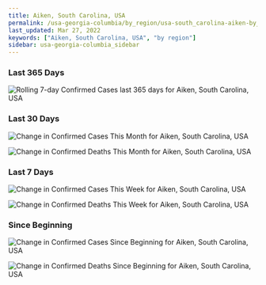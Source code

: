 ```yaml
---
title: Aiken, South Carolina, USA
permalink: /usa-georgia-columbia/by_region/usa-south_carolina-aiken-by_region.html
last_updated: Mar 27, 2022
keywords: ["Aiken, South Carolina, USA", "by region"]
sidebar: usa-georgia-columbia_sidebar
---
```


<h3>Last 365 Days</h3>

![Rolling 7-day Confirmed Cases last 365 days for Aiken, South Carolina, USA](/covid_tracker/images/graphs/usa-south_carolina-aiken-weekly_totals_graph.png)

<h3>Last 30 Days</h3>

![Change in Confirmed Cases This Month for Aiken, South Carolina, USA](/covid_tracker/images/graphs/usa-south_carolina-aiken-delta_confirmed-30_days_graph.png)

![Change in Confirmed Deaths This Month for Aiken, South Carolina, USA](/covid_tracker/images/graphs/usa-south_carolina-aiken-delta_deaths-30_days_graph.png)

<h3>Last 7 Days</h3>

![Change in Confirmed Cases This Week for Aiken, South Carolina, USA](/covid_tracker/images/graphs/usa-south_carolina-aiken-delta_confirmed-7_days_graph.png)

![Change in Confirmed Deaths This Week for Aiken, South Carolina, USA](/covid_tracker/images/graphs/usa-south_carolina-aiken-delta_deaths-7_days_graph.png)

<h3>Since Beginning</h3>

![Change in Confirmed Cases Since Beginning for Aiken, South Carolina, USA](/covid_tracker/images/graphs/usa-south_carolina-aiken-delta_confirmed-since_beginning_graph.png)

![Change in Confirmed Deaths Since Beginning for Aiken, South Carolina, USA](/covid_tracker/images/graphs/usa-south_carolina-aiken-delta_deaths-since_beginning_graph.png)

